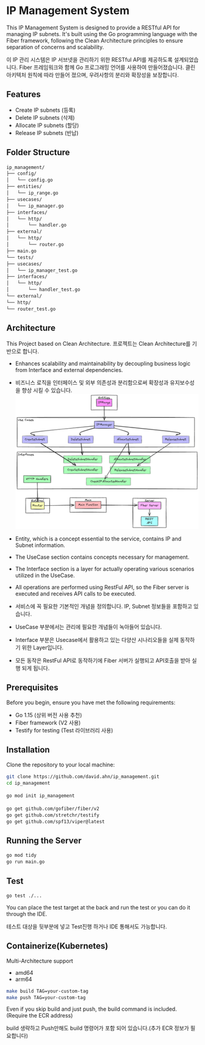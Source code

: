 # IP Management System

This IP Management System is designed to provide a RESTful API for managing IP subnets. 
It's built using the Go programming language with the Fiber framework, 
following the Clean Architecture principles to ensure separation of concerns and scalability.

이 IP 관리 시스템은 IP 서브넷을 관리하기 위한 RESTful API를 제공하도록 설계되었습니다.
Fiber 프레임워크와 함께 Go 프로그래밍 언어를 사용하여 만들어졌습니다.
클린 아키텍처 원칙에 따라 만들어 졌으며, 우려사항의 분리와 확장성을 보장합니다.

## Features

- Create IP subnets (등록)
- Delete IP subnets (삭제)
- Allocate IP subnets (할당)
- Release IP subnets (반납)

## Folder Structure
```bash
ip_management/
├── config/
│   └── config.go
├── entities/
│   └── ip_range.go
├── usecases/
│   └── ip_manager.go
├── interfaces/
│   └── http/
│       └── handler.go
├── external/
│   └── http/
│       └── router.go
├── main.go
└── tests/
├── usecases/
│   └── ip_manager_test.go
├── interfaces/
│   └── http/
│       └── handler_test.go
└── external/
└── http/
└── router_test.go
```

## Architecture
This Project based on Clean Architecture.
프로젝트는 Clean Architecture를 기반으로 합니다.
- Enhances scalability and maintainability by decoupling business logic from Interface and external dependencies.
- 비즈니스 로직을 인터페이스 및 외부 의존성과 분리함으로써 확장성과 유지보수성을 향상 시킬 수 있습니다.
![Project Structure](mermaid.png)
- Entity, which is a concept essential to the service, contains IP and Subnet information.
- The UseCase section contains concepts necessary for management.
- The Interface section is a layer for actually operating various scenarios utilized in the UseCase.
- All operations are performed using RestFul API, so the Fiber server is executed and receives API calls to be executed.

- 서비스에 꼭 필요한 기본적인 개념을 정의합니다. IP, Subnet 정보들을 포함하고 있습니다.
- UseCase 부분에서는 관리에 필요한 개념들이 녹아들어 있습니다.
- Interface 부분은 Usecase에서 활용하고 있는 다양산 시나리오들을 실제 동작하기 위한 Layer입니다.
- 모든 동작은 RestFul API로 동작하기에 Fiber 서버가 실행되고 API호출을 받아 실행 되게 됩니다.


## Prerequisites
Before you begin, ensure you have met the following requirements:
- Go 1.15 (상위 버전 사용 추천)
- Fiber framework (V2 사용)
- Testify for testing (Test 라이브러리 사용)

## Installation
Clone the repository to your local machine:
```bash
git clone https://github.com/david.ahn/ip_management.git
cd ip_management

go mod init ip_management

go get github.com/gofiber/fiber/v2
go get github.com/stretchr/testify
go get github.com/spf13/viper@latest
```

## Running the Server
```bash
go mod tidy
go run main.go
```

## Test
```bash
go test ./...
```
You can place the test target at the back and run the test or you can do it through the IDE.

테스트 대상을 뒷부분에 넣고 Test진행 하거나 IDE 통해서도 가능합니다.

## Containerize(Kubernetes)
Multi-Architecture support
- amd64
- arm64
```bash
make build TAG=your-custom-tag
make push TAG=your-custom-tag
```
Even if you skip build and just push, the build command is included. (Require the ECR address)

build 생략하고 Push만해도 build 명령어가 포함 되어 있습니다.(추가 ECR 정보가 필요합니다)



